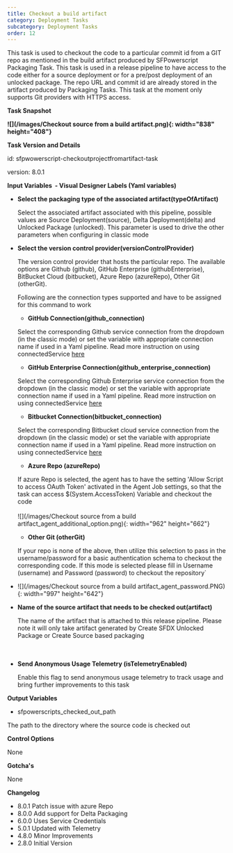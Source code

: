 ```yaml
---
title: Checkout a build artifact
category: Deployment Tasks
subcategory: Deployment Tasks
order: 12
---
```


This task is used to checkout the code to a particular commit id from a GIT repo as mentioned in the build artifact produced by SFPowerscript Packaging Task. This task is used in a release pipeline to have access to the code either for a source deployment or for a pre/post deployment of an unlocked package. The repo URL and commit id are already stored in the artifact produced by Packaging Tasks. This task at the moment only supports Git providers with HTTPS access.

**Task Snapshot**

**![](/images/Checkout source from a build artifact.png){: width="838" height="408"}**

**Task Version and Details**

id: sfpwowerscript-checkoutprojectfromartifact-task

version: 8.0.1

**Input Variables&nbsp; - Visual Designer Labels (Yaml variables)**

* **Select the packaging type of the associated artifact(typeOfArtifact)**
  
   Select the associated artifact associated with this pipeline, possible values are Source Deployment(source), Delta Deployment(delta) and Unlocked Package (unlocked). This parameter is used to drive the other parameters when configuring in classic mode
  

* **Select the version control provider(versionControlProvider)**

  The version control provider that hosts the particular repo. The available options are Github (github), GitHub Enterprise (githubEnterprise), BitBucket Cloud (bitbucket), Azure Repo (azureRepo), Other Git (otherGit).

  Following are the connection types supported and have to be assigned for this command to work

  * **GitHub Connection(github\_connection)**

  Select the corresponding Github service connection from the dropdown (in the classic mode) or set the variable with appropriate connection name if used in a Yaml pipeline. Read more instruction on using connectedService [here](https://docs.microsoft.com/en-us/azure/devops/pipelines/library/service-endpoints?view=azure-devops&amp;tabs=yaml)

  * **GitHub Enterprise Connection(github\_enterprise\_connection)**

  Select the corresponding Github Enterprise service connection from the dropdown (in the classic mode) or set the variable with appropriate connection name if used in a Yaml pipeline. Read more instruction on using connectedService [here](https://docs.microsoft.com/en-us/azure/devops/pipelines/library/service-endpoints?view=azure-devops&amp;tabs=yaml)

  * **Bitbucket Connection(bitbucket\_connection)**

  Select the corresponding Bitbucket cloud service connection from the dropdown (in the classic mode) or set the variable with appropriate connection name if used in a Yaml pipeline. Read more instruction on using connectedService [here](https://docs.microsoft.com/en-us/azure/devops/pipelines/library/service-endpoints?view=azure-devops&amp;tabs=yaml)

  * **Azure Repo (azureRepo)**

  If azure Repo is selected, the agent has to have the setting 'Allow Script to access OAuth Token' activated in the Agent Job settings, so that the task can access $(System.AccessToken) Variable and checkout the code<br><br>![](/images/Checkout source from a build artifact_agent_additional_option.png){: width="962" height="662"}

  * **Other Git (otherGit)**

  If your repo is none of the above, then utilize this selection to pass in the username/password for a basic authentication schema to checkout the corresponding code. If this mode is selected please fill in Username (username) and Password (password) to checkout the repository\`

* ![](/images/Checkout source from a build artifact_agent_password.PNG){: width="997" height="642"}

* **Name of the source artifact that needs to be checked out(artifact)**

  The name of the artifact that is attached to this release pipeline. Please note it will only take artifact generated by Create SFDX Unlocked Package or Create Source based packaging<br><br>&nbsp;

* **Send Anonymous Usage Telemetry (isTelemetryEnabled)**

   Enable this flag to send anonymous usage telemetry to track usage and bring further improvements to this task
   
**Output Variables**

* sfpowerscripts\_checked\_out\_path

The path to the directory where the source code is checked out

**Control Options**

None

**Gotcha's**

None

**Changelog**

* 8.0.1 Patch issue with azure Repo
* 8.0.0 Add support for Delta Packaging
* 6\.0.0 Uses Service Credentials
* 5\.0.1 Updated with Telemetry
* 4\.8.0 Minor Improvements
* 2\.8.0 Initial Version